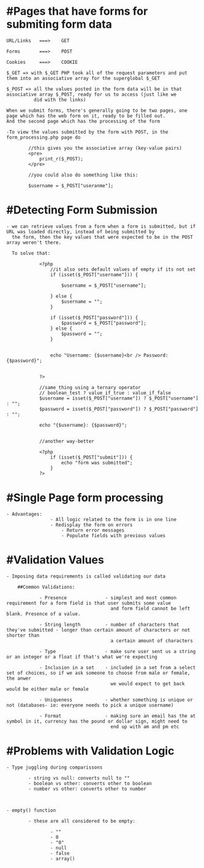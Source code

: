 #Pages that have forms for submiting form data
==============================================

	URL/Links	===>	GET

	Forms		===> 	POST

	Cookies		===>	COOKIE

	$_GET => with $_GET PHP took all of the request parameters and put them into an associative array for the superglobal $_GET

	$_POST => all the values posted in the form data will be in that associative array $_POST, ready for us to access (just like we
			  did with the links)

	When we submit forms, there's generally going to be two pages, one page which has the web form on it, ready to be filled out.
	And the second page which has the processing of the form

	-To view the values submitted by the form with POST, in the form_processing.php page do

			//this gives you the associative array (key-value pairs)
			<pre>
				print_r($_POST);
			</pre>

			//you could also do something like this:

			$username = $_POST["useranme"];


#Detecting Form Submission
==========================
	- we can retrieve values from a form when a form is submitted, but if URL was loaded directly, instead of being submitted by
	  the form, then the key values that were expected to be in the POST array weren't there.

	  To solve that:

	  			<?php
					//it also sets default values of empty if its not set
					if (isset($_POST["username"])) {
						
						$username = $_POST["username"];
					
					} else {
						$username = "";
					}

					if (isset($_POST["password"])) {
						$password = $_POST["password"];
					} else {
						$password = "";
					}


					echo "Username: {$username}<br /> Password: {$password}";
			

				?>

				//same thing using a ternary operator
				// boolean_test ? value_if_true : value_if_false
				$username = isset($_POST["username"]) ? $_POST["username"] : "";
				$password = isset($_POST["password"]) ? $_POST["password"] : "";

				echo "{$username}: {$password}";


				//another way-better

				<?php
					if (isset($_POST["submit"])) {
						echo "form was submitted";
					}
				?>


#Single Page form processing
============================

	- Advantages:
					- All logic related to the form is in one line
					- Redisplay the form on errors
						- Return error messages
						- Populate fields with previous values
					

#Validation Values
==================

	- Imposing data requirements is called validating our data

		##Common Validations:

				- Presence				- simplest and most common requirement for a form field is that user submits some value
										  and form field cannot be left blank. Presence of a value.	

				- String length			- number of characters that they've submitted - longer than certain amount of characters or not shorter than
				 						  a certain amount of characters	

				- Type					- make sure user sent us a string or an integer or a float if that's what we're expecting

				- Inclusion in a set	- included in a set from a select set of choices, so if we ask someone to choose from male or female, the anwer
										  we would expect to get back would be either male or female

				- Uniqueness			- whether something is unique or not (databases- ie: everyone needs to pick a unique username)

				- Format				- making sure an email has the at symbol in it, currency has the pound or dollar sign, might need to
										  end up with am and pm etc



#Problems with Validation Logic
===============================

	- Type juggling during comparissons

			- string vs null: converts null to ""
			- boolean vs other: converts other to boolean
			- number vs other: converts other to number



	- empty() function 

			- these are all considered to be empty:

					- ""
					- 0
					- "0"
					- null
					- false
					- array()

	




















































































